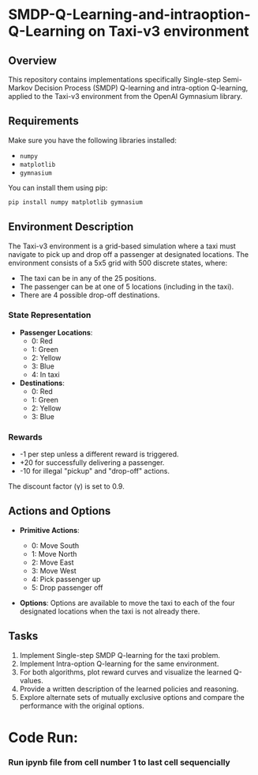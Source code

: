 # SMDP-Q-Learning-and-intraoption-Q-Learning on Taxi-v3 environment

## Overview
This repository contains implementations specifically Single-step Semi-Markov Decision Process (SMDP) Q-learning and intra-option Q-learning, applied to the Taxi-v3 environment from the OpenAI Gymnasium library. 

## Requirements
Make sure you have the following libraries installed:
- `numpy`
- `matplotlib`
- `gymnasium`

You can install them using pip:
```bash
pip install numpy matplotlib gymnasium
```

## Environment Description
The Taxi-v3 environment is a grid-based simulation where a taxi must navigate to pick up and drop off a passenger at designated locations. The environment consists of a 5x5 grid with 500 discrete states, where:
- The taxi can be in any of the 25 positions.
- The passenger can be at one of 5 locations (including in the taxi).
- There are 4 possible drop-off destinations.

### State Representation
- **Passenger Locations**: 
  - 0: Red
  - 1: Green
  - 2: Yellow
  - 3: Blue
  - 4: In taxi
- **Destinations**: 
  - 0: Red
  - 1: Green
  - 2: Yellow
  - 3: Blue

### Rewards
- -1 per step unless a different reward is triggered.
- +20 for successfully delivering a passenger.
- -10 for illegal "pickup" and "drop-off" actions.

The discount factor (γ) is set to 0.9.

## Actions and Options
- **Primitive Actions**:
  - 0: Move South
  - 1: Move North
  - 2: Move East
  - 3: Move West
  - 4: Pick passenger up
  - 5: Drop passenger off

- **Options**: Options are available to move the taxi to each of the four designated locations when the taxi is not already there.

## Tasks
1. Implement Single-step SMDP Q-learning for the taxi problem.
2. Implement Intra-option Q-learning for the same environment.
3. For both algorithms, plot reward curves and visualize the learned Q-values.
4. Provide a written description of the learned policies and reasoning.
5. Explore alternate sets of mutually exclusive options and compare the performance with the original options.

# Code Run:

### Run ipynb file from cell number 1 to last cell sequencially

